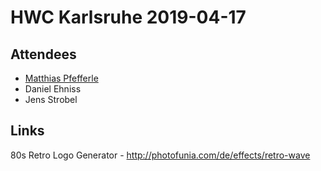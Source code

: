 # HWC Karlsruhe 2019-04-17

## Attendees
* [Matthias Pfefferle](https://notiz.blog/) 
* Daniel Ehniss  
* Jens Strobel  

## Links
80s Retro Logo Generator - http://photofunia.com/de/effects/retro-wave

